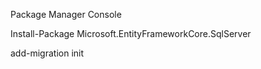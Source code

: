 Package Manager Console

Install-Package Microsoft.EntityFrameworkCore.SqlServer

add-migration init

